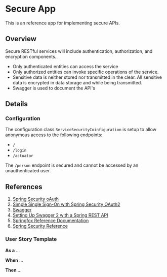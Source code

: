 # Secure App

This is an reference app for implementing secure APIs.

## Overview

Secure RESTful services will include authentication, authorization, and encryption components..

- Only authenticated entities can access the service
- Only authorized entities can invoke specific operations of the service.
- Sensitive data is neither stored nor transmitted in the clear.  All sensitive data is encrypted in data storage and while being transmitted.
- Swagger is used to document the API's

## Details

### Configuration
The configuration class `ServiceSecurityCoinfiguration` is setup to allow anonymous access to the following endpoints:

- `/`
- `/login`
- `/actuator`

The `/person` endpoint is secured and cannot be accessed by an unauthenticated user.

## References

1. [Spring Security oAuth](https://projects.spring.io/spring-security-oauth/docs/Home.html)
2. [Simple Single Sign-On with Spring Security OAuth2](https://www.baeldung.com/sso-spring-security-oauth2)
3. [Swagger](https://swagger.io/)
4. [Setting Up Swagger 2 with a Spring REST API](https://www.baeldung.com/swagger-2-documentation-for-spring-rest-api)
5. [Springfox Reference Documentation](http://springfox.github.io/springfox/docs/current/)
6. [Spring Security Reference](https://docs.spring.io/spring-security/site/docs/current/reference/html5/#test)

### User Story Template

**As a** ...

**When** ...

**Then** ...